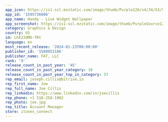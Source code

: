 ```yaml
---
app_icon: https://is1-ssl.mzstatic.com/image/thumb/Purple126/v4/34/53/54/34535452-bd1b-3e31-e066-6b5e7d4f9fe1/AppIcon-0-0-1x_U007emarketing-0-10-0-85-220.png/1024x1024bb.png
app_id: '1595736086'
app_name: Handy - Live Widget Wallpaper
app_screenshot: https://is1-ssl.mzstatic.com/image/thumb/PurpleSource126/v4/21/ca/c9/21cac95c-a974-b15f-46ea-27dd45242207/811b71a0-78bd-4e99-a8cd-99cd250ec026_5.5_64.jpg/1242x2208bb.png
category: Graphics & Design
country: US
id: LhE23dMD-TRt
language: en
most_recent_release: '2024-01-23T00:00:00'
publisher_id: '1580953186'
publisher_name: FAT, LLC
rank: '9'
release_count_in_past_year: '45'
release_count_in_past_year_category: 10
release_count_in_past_year_top_in_category: 37
rep_email: joseph.cillis@bitrise.io
rep_first_name: Joe
rep_full_name: Joe Cillis
rep_linkedin: https://www.linkedin.com/in/joecillis
rep_phone: +1 518-258-1902
rep_photo: joe.jpg
rep_title: Account Manager
store: itunes_connect
---
```

